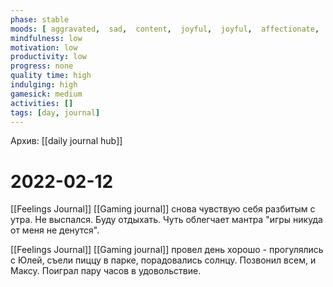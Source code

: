 ```yaml
---
phase: stable
moods: [ aggravated,  sad,  content,  joyful,  joyful,  affectionate,  peaceful, ]
mindfulness: low
motivation: low
productivity: low
progress: none
quality time: high
indulging: high
gamesick: medium
activities: []
tags: [day, journal]
---
```

Архив: [[daily journal hub]]
# 2022-02-12
[[Feelings Journal]] [[Gaming journal]] снова чувствую себя разбитым с утра. Не выспался. Буду отдыхать. Чуть облегчает мантра "игры никуда от меня не денутся".

[[Feelings Journal]] [[Gaming journal]] провел день хорошо - прогулялись с Юлей, съели пиццу в парке, порадовались солнцу. Позвонил всем, и Максу. Поиграл пару часов в удовольствие. 